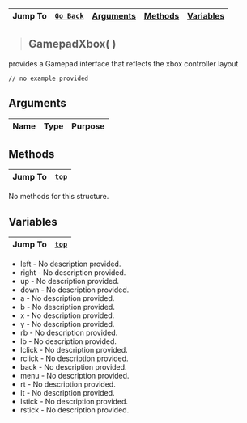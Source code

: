 |Jump To|[`Go Back`]()|[Arguments](#arguments)|[Methods](#methods)|[Variables](#variables)|
|---|---|---|---|---|
>## GamepadXbox( )
provides a Gamepad interface that reflects the xbox controller layout
```GML
// no example provided
```
## Arguments
|Name|Type|Purpose|
|---|---|---|

## Methods
|Jump To|[`top`](#)|
|---|---|
No methods for this structure.
## Variables
|Jump To|[`top`](#)|
|---|---|

* left - No description provided.
* right - No description provided.
* up - No description provided.
* down - No description provided.
* a - No description provided.
* b - No description provided.
* x - No description provided.
* y - No description provided.
* rb - No description provided.
* lb - No description provided.
* lclick - No description provided.
* rclick - No description provided.
* back - No description provided.
* menu - No description provided.
* rt - No description provided.
* lt - No description provided.
* lstick - No description provided.
* rstick - No description provided.

